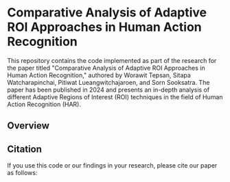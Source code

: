 # Comparative Analysis of Adaptive ROI Approaches in Human Action Recognition

This repository contains the code implemented as part of the research for the paper titled "Comparative Analysis of Adaptive ROI Approaches in Human Action Recognition," authored by Worawit Tepsan, Sitapa Watcharapinchai, Pitiwat Lueangwitchajaroen, and Sorn Sooksatra. The paper has been published in 2024 and presents an in-depth analysis of different Adaptive Regions of Interest (ROI) techniques in the field of Human Action Recognition (HAR).

## Overview


## Citation

If you use this code or our findings in your research, please cite our paper as follows:

<!-- ```bibtex
@article{Tepsan_Comparative_Analysis_of_2024,
  author = {Tepsan, Worawit and Watcharapinchai, Sitapa and Lueangwitchajaroen, Pitiwat and Sooksatra, Sorn},
  doi = {10.0000/00000},
  journal = {Journal Title},
  month = sep,
  number = {1},
  pages = {1--6},
  title = {{Comparative Analysis of Adaptive ROI Approaches in Human Action Recognition}},
  volume = {1},
  year = {2024}
} -->
